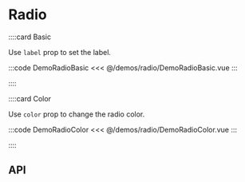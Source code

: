 <script lang="ts" setup>
import api from '@anu-vue/component-meta/ARadio.json'
</script>

# Radio

<!-- 👉 Basic -->
::::card Basic

Use `label` prop to set the label.

:::code DemoRadioBasic
<<< @/demos/radio/DemoRadioBasic.vue
:::

::::

<!-- 👉 Color -->
::::card Color

Use `color` prop to change the radio color.

:::code DemoRadioColor
<<< @/demos/radio/DemoRadioColor.vue
:::

::::

<!-- 👉 API -->
## API

<Api :api="api"></Api>
